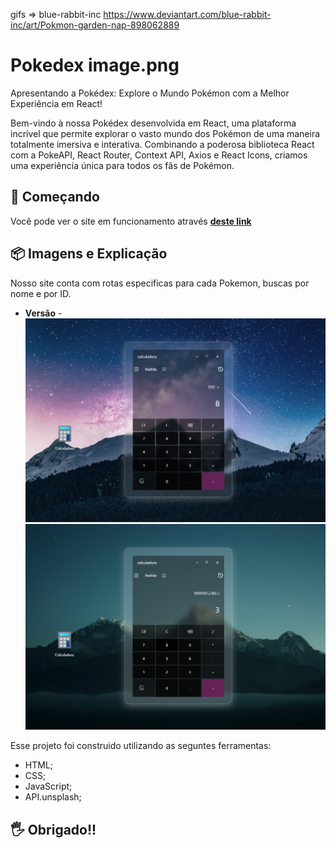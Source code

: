 gifs => blue-rabbit-inc
https://www.deviantart.com/blue-rabbit-inc/art/Pokmon-garden-nap-898062889



# Pokedex image.png

 Apresentando a Pokédex: Explore o Mundo Pokémon com a Melhor Experiência em React!

Bem-vindo à nossa Pokédex desenvolvida em React, uma plataforma incrível que permite explorar o vasto mundo dos Pokémon de uma maneira totalmente imersiva e interativa. Combinando a poderosa biblioteca React com a PokeAPI, React Router, Context API, Axios e React Icons, criamos uma experiência única para todos os fãs de Pokémon.

## 🚀 Começando

Você pode ver o site em funcionamento através **[deste link](https://pokedex-red-seven.vercel.app/)**

## 📦 Imagens e Explicação

Nosso site conta com rotas especificas para cada Pokemon, buscas por nome e por ID. 


* **Versão** - 
![alt text](https://github.com/GabrielMoreiraB/Calculadora-Windows/blob/main/img/img%20completo.png)
![alt text](https://github.com/GabrielMoreiraB/Calculadora-Windows/blob/main/img/img%202.png)


Esse projeto foi construido utilizando as seguntes ferramentas:

* HTML;
* CSS;
* JavaScript;
* API.unsplash;

## 🖐 Obrigado!!
